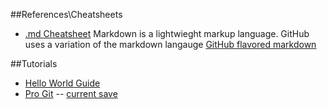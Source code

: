 ##References\Cheatsheets
- [.md Cheatsheet](https://github.com/adam-p/markdown-here/wiki/Markdown-Cheatsheet)
Markdown is a lightwieght markup language. GitHub uses a variation of the markdown langauge [GitHub flavored markdown](https://help.github.com/articles/github-flavored-markdown/)


##Tutorials

- [Hello World Guide](http://guides.github.com/activities/hello-world)
- [Pro Git](https://git-scm.com/book/en/v2)
-- [current save <time>](https://git-scm.com/book/en/v2/Git-Basics-Getting-a-Git-Repository)
